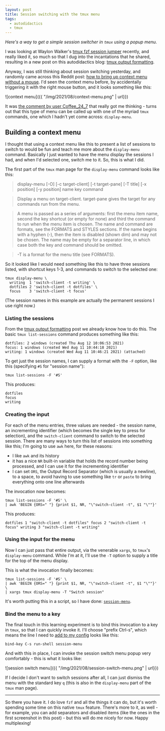 ```yaml
---
layout: post
title: Session switching with the tmux menu
tags:
  - autodidactics
  - tmux
---
```


_Here's a way to get a simple session switcher in `tmux` using a popup menu._

I was looking at Waylon Walker's [tmux fzf session jumper](https://waylonwalker.com/tmux-fzf-session-jump/) recently, and really liked it, so much so that I dug into the incantations that he shared, resulting in a new post on this autodidactics blog: [tmux output formatting](https://qmacro.org/autodidactics/2021/08/06/tmux-output-formatting/).

Anyway, I was still thinking about session switching yesterday, and randomly came across this Reddit post: [how to bring up context menu without a mouse](https://www.reddit.com/r/tmux/comments/ot77fx/how_to_bring_up_context_menu_without_mouse/). I'd seen the context menu before, by accidentally triggering it with the right mouse button, and it looks something like this:

![context menu]({{ "/img/2021/08/context-menu.png" | url}})

It was [the comment by user Coffee_24_7](https://www.reddit.com/r/tmux/comments/ot77fx/how_to_bring_up_context_menu_without_mouse/h6tfadp/?utm_source=reddit&utm_medium=web2x&context=3) that really got me thinking - turns out that this type of menu can be called up with one of the myriad `tmux` commands, one which I hadn't yet come across: `display-menu`.

## Building a context menu

I thought that using a context menu like this to present a list of sessions to switch to would be fun and teach me more about the `display-menu` command. Basically I just wanted to have the menu display the sessions I had, and when I'd selected one, switch me to it. So, this is what I did.

The first part of the `tmux` man page for the `display-menu` command looks like this:

>display-menu [-O] [-c target-client] [-t target-pane] [-T title] [-x position] [-y position] name key command

>Display a menu on target-client.  target-pane gives the target for any commands run from the menu.

>A menu is passed as a series of arguments: first the menu item name, second the key shortcut (or empty for none) and third the command to run when the menu item is chosen.  The name and command are formats, see the FORMATS and STYLES sections.  If the name begins with a hyphen (-), then the item is disabled (shown dim) and may not be chosen.  The name may be empty for a separator line, in which case both the key and command should be omitted.

>-T is a format for the menu title (see FORMATS).

So it looked like I would need something like this to have three sessions listed, with shortcut keys 1-3, and commands to switch to the selected one:

```shell
tmux display-menu \
  writing  1 'switch-client -t writing' \
  dotfiles 2 'switch-client -t dotfiles' \
  focus    3 'switch-client -t focus'
```

(The session names in this example are actually the permanent sessions I use right now.)

### Listing the sessions

From the [tmux output formatting](https://qmacro.org/autodidactics/2021/08/06/tmux-output-formatting/) post we already know how to do this. The basic `tmux list-sessions` command produces something like this:

```
dotfiles: 2 windows (created Thu Aug 12 10:06:53 2021)
focus: 1 windows (created Wed Aug 11 10:44:18 2021)
writing: 1 windows (created Wed Aug 11 10:46:21 2021) (attached)
```

To get just the session names, I can supply a format with the `-F` option, like this (specifying `#S` for "session name"):

```shell
tmux list-sessions -F '#S'
```

This produces:

```
dotfiles
focus
writing
```

### Creating the input

For each of the menu entries, three values are needed - the session name, an incrementing identifier (which becomes the single key to press for selection), and the `switch-client` command to switch to the selected session. There are many ways to turn this list of sessions into something like this; I'm going to use `awk` here, for these reasons:

- I like `awk` and its history
- it has a nice `NR` built-in variable that holds the record number being processed, and I can use it for the incrementing identifier
- I can set `ORS`, the Output Record Separator (which is usually a newline), to a space, to avoid having to use something like `tr` or `paste` to bring everything onto one line afterwards

The invocation now becomes:

```shell
tmux list-sessions -F '#S' \
| awk 'BEGIN {ORS=" "} {print $1, NR, "\"switch-client -t", $1 "\""}'
```

This produces:

```
dotfiles 1 "switch-client -t dotfiles" focus 2 "switch-client -t focus" writing 3 "switch-client -t writing"
```

### Using the input for the menu

Now I can just pass that entire output, via the venerable `xargs`, to `tmux`'s `display-menu` command. While I'm at it, I'll use the `-T` option to supply a title for the top of the menu display.

This is what the invocation finally becomes:

```shell
tmux list-sessions -F '#S' \
| awk 'BEGIN {ORS=" "} {print $1, NR, "\"switch-client -t", $1 "\""}' \
| xargs tmux display-menu -T "Switch session"
```

It's worth putting this in a script, so I have done: [`session-menu`](https://github.com/qmacro/dotfiles/commit/68ba9c0934b8c77af44ae9581171577225298814).

### Bind the menu to a key

The final touch in this learning experiment is to bind this invocation to a key in `tmux`, so that I can quickly invoke it. I'll choose "prefix Ctrl-s", which means the line I need to [add to my config](https://github.com/qmacro/dotfiles/commit/a8b70a3e247590275eef8de23aa7ceb9da043d46) looks like this:

```
bind-key C-s run-shell session-menu
```

And with this in place, I can invoke the session switch menu popup very comfortably - this is what it looks like:

![session switch menu]({{ "/img/2021/08/session-switch-menu.png" | url}})

If I decide I don't want to switch sessions after all, I can just dismiss the menu with the standard key `q` (this is also in the `display-menu` part of the `tmux` man page).

---

So there you have it. I do love `fzf` and all the things it can do, but it's worth spending some time on this native `tmux` feature. There's more to it, as well - for example, you can add separators and disabled items (like the ones in the first screenshot in this post) - but this will do me nicely for now. Happy multiplexing!
